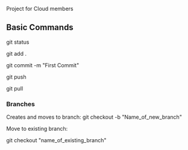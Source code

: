 Project for Cloud members


## Basic Commands

git status

git add .

git commit -m "First Commit"

git push

git pull


### Branches

Creates and moves to branch:
git checkout -b "Name_of_new_branch"

Move to existing branch:

git checkout "name_of_existing_branch"

